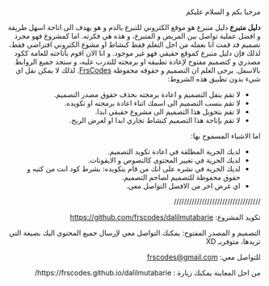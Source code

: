<div dir="rtl">
<p>مرحبا بكم و السلام عليكم</p>
<p><strong>دليل متبرع</strong>
دليل متبرع هو موقع الكتروني للتبرع بالدم و هو يهدف الى اتاحة اسهل طريقة و افضل عملية تواصل بين المريض و المتبرع، و هذه هي فكرته.
اما كمشروع فهو مجرد تصميم قد قمت انا بعمله من اجل التعلم فقط كنشاط او مشوع الكتروني افتراضي فقط، لذلك فإن دليل متبرع كموقع حقيقي فهو غير موجود.
و انا الان اقوم بأتاحته للعامة ككود مصدري و كتصميم مفتوح لإعادة تطبيقه او برمجته للتدرب عليه، و ستجد جميع الروابط بالاسفل.
يرجى العلم ان التصميم و حقوقه محفوظة <a href="https://frscodes.github.io/copyright">FrsCodes</a>.
لذلك لا يمكن نقل اي شيء بدون تطبيق هذه الشروط:</p>
<ul>
<li>لا تقم بنقل التصميم و اعادة برمجته بحذف حقوق مصدر التصميم.</li>
<li>لا تقم بنسب التصميم الى اسمك اثناء اعادة برمجته او تكويده.</li>
<li>لا تقم بتحويل هذا التصميم الى مشروع حقيقي ابدا.</li>
<li>لا تقم بإتاحة هذا التصميم كنشاط تجاري ابدا او لغرض الربح.</li>
</ul>
<p>اما الاشياء المسموح بها:</p>
<ul>
<li>لديك الحرية المطلقة في اعادة تكويد التصميم.</li>
<li>لديك الحرية في تغيير المحتوى كالنصوص و الايقونات.</li>
<li>لديك الحرية في نشره على انك من قام بتكويده: بشرط كود انت من كتبه و حقوق محفوظة للتصميم لصاحم التصميم.</li>
<li>اي غرض اخر من الافضل التواصل معي.</li>
</ul>
<p>//////////////////////////////////</p>
<p>تكويد المشروع: <a href="https://github.com/frscodes/dalilmutabarie">https://github.com/frscodes/dalilmutabarie</a></p>
<p>التصميم و المصدر المفتوح: يمكنك التواصل معي لإرسال جميع المحتوى اليك بصيغة التي تريدها، متوفربـ XD</p>
<p>للتواصل معي: <a href="mailto:&#x66;&#114;&#115;&#x63;&#x6f;&#x64;&#101;&#115;&#64;&#103;&#x6d;&#97;&#x69;&#108;&#x2e;&#99;&#x6f;&#x6d;">&#x66;&#114;&#115;&#x63;&#x6f;&#x64;&#101;&#115;&#64;&#103;&#x6d;&#97;&#x69;&#108;&#x2e;&#99;&#x6f;&#x6d;</a></p>
  <p>من اجل المعاينة يمكنك زيارة : https://frscodes.github.io/dalilmutabarie/</p>
</div>
